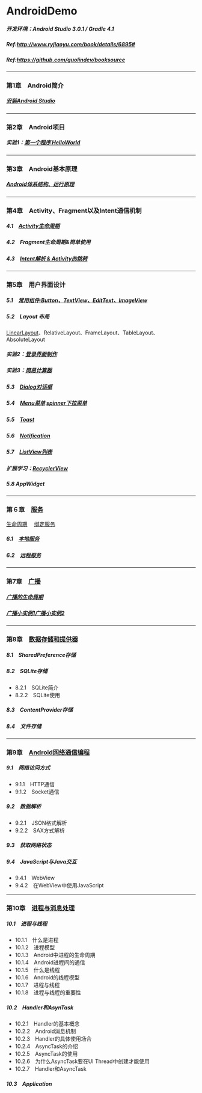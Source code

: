 # AndroidDemo
##### 开发环境：Android Studio 3.0.1 / Gradle 4.1
##### Ref:http://www.ryjiaoyu.com/book/details/6895#
##### Ref:https://github.com/guolindev/booksource
----------------------------------
### 第1章　Android简介
##### [安装Android Studio](https://github.com/HBU/AndroidDemo/tree/master/chapter01)　
----------------------------------
### 第2章　Android项目
##### 实验1：[第一个程序 HelloWorld](https://github.com/HBU/AndroidDemo/tree/master/chapter02)
----------------------------------
### 第3章　Android基本原理
##### [Android体系结构、运行原理](https://github.com/HBU/AndroidDemo/tree/master/chapter03)
----------------------------------
### 第4章　Activity、Fragment以及Intent通信机制
##### 4.1　[Activity生命周期](https://github.com/HBU/AndroidDemo/tree/master/chapter04/ActivityLifeDemo)
##### 4.2　Fragment生命周期&简单使用
##### 4.3　[Intent解析 & Activity的跳转](https://github.com/HBU/AndroidDemo/tree/master/chapter04/Intent)
----------------------------------
### 第5章　用户界面设计　
##### 5.1　[常用组件:Button、TextView、EditText、ImageView](https://github.com/HBU/AndroidDemo/tree/master/chapter05/ViewExample)　
##### 5.2　Layout 布局
[LinearLayout](https://github.com/HBU/AndroidDemo/tree/master/chapter05/LayOut)、RelativeLayout、FrameLayout、TableLayout、AbsoluteLayout
##### 实验2：[登录界面制作](https://github.com/HBU/AndroidDemo/tree/master/chapter05/Login)
##### 实验3：[简易计算器](https://github.com/HBU/AndroidDemo/tree/master/chapter05/CalculatorDemo)
##### 5.3　[Dialog对话框](https://github.com/HBU/AndroidDemo/tree/master/chapter05/Dialog)　
##### 5.4　[Menu菜单](https://github.com/HBU/AndroidDemo/tree/master/chapter05/Menu) [spinner下拉菜单](https://github.com/HBU/AndroidDemo/tree/master/chapter05/Spineer)
##### 5.5　[Toast](https://github.com/HBU/AndroidDemo/tree/master/chapter05/ToastDemo)　　
##### 5.6　[Notification](https://github.com/HBU/AndroidDemo/tree/master/chapter05/Notification)
##### 5.7　[ListView列表](https://github.com/HBU/AndroidDemo/tree/master/chapter05/ListViewTest)　
##### 扩展学习：[RecyclerView](https://github.com/HBU/AndroidDemo/tree/master/chapter05/ReckyclerViewTest)　
##### 5.8 AppWidget
----------------------------------
### 第６章　[服务](https://github.com/HBU/AndroidDemo/tree/master/chapter06)　
[生命周期](https://github.com/HBU/AndroidDemo/tree/master/chapter06/ServiceTest)　
[绑定服务](https://github.com/HBU/AndroidDemo/blob/master/chapter06/ServiceBind/ReadMe.md)
##### 6.1　[本地服务](https://github.com/HBU/AndroidDemo/tree/master/chapter06/PlayMedia)　
##### 6.2　[远程服务](https://github.com/HBU/AndroidDemo/tree/master/chapter06/remote_service)　
----------------------------------
### 第7章　[广播](https://github.com/HBU/AndroidDemo/tree/master/chapter07)　
##### [广播的生命周期](https://github.com/HBU/AndroidDemo/tree/master/chapter07/broadcast)　
##### [广播小实例1](https://github.com/HBU/AndroidDemo/tree/master/chapter07/BroadcastBattery)[广播小实例2](https://github.com/HBU/AndroidDemo/tree/master/chapter07/BroadcastCustom)　
----------------------------------
### 第8章　[数据存储和提供器](https://github.com/HBU/AndroidDemo/tree/master/chapter08)　
##### 8.1　SharedPreference存储　
##### 8.2　SQLite存储　
- 8.2.1　SQLite简介　
- 8.2.2　SQLite使用　
##### 8.3　ContentProvider存储　
##### 8.4　文件存储　
----------------------------------
### 第9章　[Android网络通信编程](https://github.com/HBU/AndroidDemo/tree/master/chapter09)　
##### 9.1　网络访问方式　
- 9.1.1　HTTP通信　
- 9.1.2　Socket通信　
##### 9.2　数据解析　
- 9.2.1　JSON格式解析　
- 9.2.2　SAX方式解析　
##### 9.3　获取网络状态
##### 9.4　JavaScript与Java交互
- 9.4.1　WebView　
- 9.4.2　在WebView中使用JavaScript
----------------------------------
### 第10章　[进程与消息处理](https://github.com/HBU/AndroidDemo/tree/master/chapter10)　
##### 10.1　进程与线程　
- 10.1.1　什么是进程　
- 10.1.2　进程模型　
- 10.1.3　Android中进程的生命周期
- 10.1.4　Android进程间的通信　
- 10.1.5　什么是线程　
- 10.1.6　Android的线程模型　
- 10.1.7　进程与线程　
- 10.1.8　进程与线程的重要性　
##### 10.2　Handler和AsynTask　
- 10.2.1　Handler的基本概念　
- 10.2.2　Android消息机制　
- 10.2.3　Handler的具体使用场合　
- 10.2.4　AsyncTask的介绍　
- 10.2.5　AsyncTask的使用　
- 10.2.6　为什么AsyncTask要在UI Thread中创建才能使用　
- 10.2.7　Handler和AsyncTask　
##### 10.3　Application　
